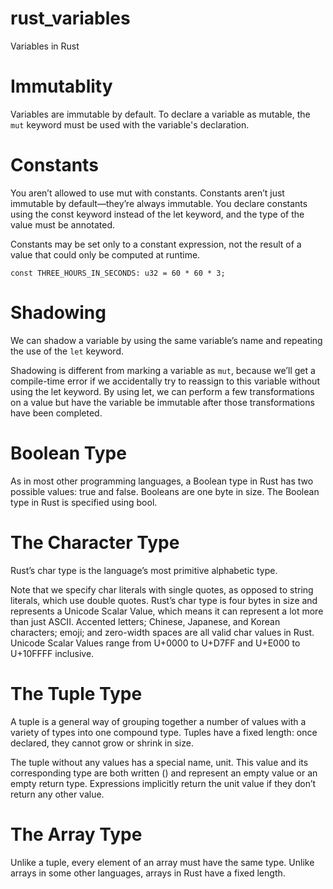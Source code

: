 # rust_variables
Variables in Rust

# Immutablity
Variables are immutable by default. To declare a variable as mutable, the `mut` keyword must be used with the variable's declaration.

# Constants
You aren’t allowed to use mut with constants. Constants aren’t just immutable by default—they’re always immutable. You declare constants using the const keyword instead of the let keyword, and the type of the value must be annotated.

Constants may be set only to a constant expression, not the result of a value that could only be computed at runtime.

```
const THREE_HOURS_IN_SECONDS: u32 = 60 * 60 * 3;
```

# Shadowing
We can shadow a variable by using the same variable’s name and repeating the use of the `let` keyword.

Shadowing is different from marking a variable as `mut`, because we’ll get a compile-time error if we accidentally try to reassign to this variable without using the let keyword. By using let, we can perform a few transformations on a value but have the variable be immutable after those transformations have been completed.

# Boolean Type
As in most other programming languages, a Boolean type in Rust has two possible values: true and false. Booleans are one byte in size. The Boolean type in Rust is specified using bool.

# The Character Type
Rust’s char type is the language’s most primitive alphabetic type.

Note that we specify char literals with single quotes, as opposed to string literals, which use double quotes. Rust’s char type is four bytes in size and represents a Unicode Scalar Value, which means it can represent a lot more than just ASCII. Accented letters; Chinese, Japanese, and Korean characters; emoji; and zero-width spaces are all valid char values in Rust. Unicode Scalar Values range from U+0000 to U+D7FF and U+E000 to U+10FFFF inclusive.

# The Tuple Type
A tuple is a general way of grouping together a number of values with a variety of types into one compound type. Tuples have a fixed length: once declared, they cannot grow or shrink in size.

The tuple without any values has a special name, unit. This value and its corresponding type are both written () and represent an empty value or an empty return type. Expressions implicitly return the unit value if they don’t return any other value.

# The Array Type
Unlike a tuple, every element of an array must have the same type. Unlike arrays in some other languages, arrays in Rust have a fixed length.
